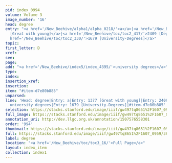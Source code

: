 ```yaml
---
pid: index_0994
volume: Volume 3
image_number: '16'
head: degree
entry: "<a href='/New_Beehive/alpha1/alpha_0218/'>a</a>|<a href='/New_Beehive/toc/toc2_269/'>1377
  [Great with young]</a>|<a href='/New_Beehive/toc/toc2_417/'>2409 [Degree]</a>|<a
  href='/New_Beehive/toc/toc2_330/'>1679 [University-Degrees]</a>"
topic: 
first_letter: D
xref: 
see: 
page: 
add: "<a href='/New_Beehive/index5/index_4395/'>university degrees</a>"
type: 
index: 
insertion_xref: 
insertion: 
item: "#item-d7e80b885"
unparsed: 
line: 'Head: degree|Entry: a|Entry: 1377 [Great with young]|Entry: 2409 [Degree]|Add:
  university degrees|Entry: 1679 [University-Degrees]|#item-d7e80b885'
selection: https://stacks.stanford.edu/image/iiif/gw497tq8651%2F1607_0959/367,2409,765,183/full/0/default.jpg
full_image: https://stacks.stanford.edu/image/iiif/gw497tq8651%2F1607_0959/full/full/0/default.jpg
annotation_uri: http://dev.llgc.org.uk/annotation/1507576558301
order: '994'
thumbnail: https://stacks.stanford.edu/image/iiif/gw497tq8651%2F1607_0959/367,2409,765,183/150,/0/default.jpg
full: https://stacks.stanford.edu/image/iiif/gw497tq8651%2F1607_0959/367,2409,765,183/full/0/default.jpg
label: degree
location: "<a href='/New_Beehive/toc/toc3_16/'>Full Page</a>"
layout: index_item
collection: index1
---
```

